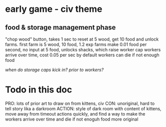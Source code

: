 # early game - civ theme
## food & storage management phase
"chop wood" button, takes 1 sec to reset
at 5 wood, get 10 food and unlock farms. first farm is 5 wood, 10 food, 1.2 exp
farms make 0.01 food per second, no input
at 5 food, unlocks shacks, which raise worker cap
workers arrive over time, cost 0.05 per sec by default
workers can die if not enough food

_when do storage caps kick in? prior to workers?_


# Todo in this doc
PRO: lots of prior art to draw on from kittens, civ
CON: unoriginal, hard to tell story lika a darkroom
ACTION: style of dark room with content of kittens, move away from timeout actions quickly, and find a way to make the workers arrive over time and die if not enoguh food more original
